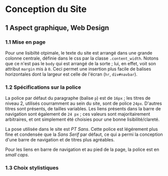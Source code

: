 # Conception du Site

## 1 Aspect graphique, Web Design

### 1.1 Mise en page

Pour une lisibilté otpimale, le texte du site est arrangé dans une grande colonne centrale, définie dans le css par la classe `.content_width`. Notons que ce n'est pas le `body` qui est arrangé de la sorte ; lui, en effet, voit son attribut `margin` mis à `0`. Ceci permet une insertion plus facile de balises horizontales dont la largeur est celle de l'écran (`hr`, `div#navbar`).

### 1.2 Spécifications sur la police

La police par défaut du paragraphe (balise `p`) est de `16px` ; les titres de niveau 2, utilisés courramment au sein du site, sont de police `24px`. D'autres titres sont présents, de tailles variables. Les liens présents dans la barre de navigation sont également de `24 px` ; ces valeurs sont majoritairement arbitraires, et ont simplement été choisies pour une bonne lisibilité/clareté.

La pose utilisée dans le site est _PT Sans_. Cette police est légérement plus fine et condensée que la _Sans Serif_ par défaut, ce qui a permi la conception d'une barre de navigation et de titres plus agréables.

Pour les liens en barre de navigation et au pied de la page, la police est en _small caps_.

### 1.3 Choix stylistiques
